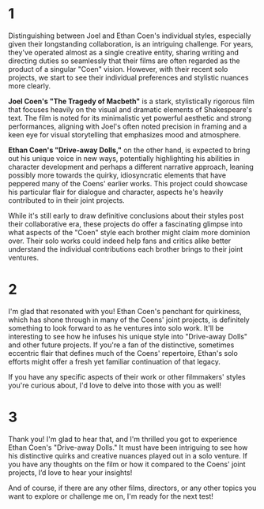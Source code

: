 # 1

Distinguishing between Joel and Ethan Coen's individual styles, especially given their longstanding collaboration, is an intriguing challenge. For years, they've operated almost as a single creative entity, sharing writing and directing duties so seamlessly that their films are often regarded as the product of a singular "Coen" vision. However, with their recent solo projects, we start to see their individual preferences and stylistic nuances more clearly.

**Joel Coen's "The Tragedy of Macbeth"** is a stark, stylistically rigorous film that focuses heavily on the visual and dramatic elements of Shakespeare's text. The film is noted for its minimalistic yet powerful aesthetic and strong performances, aligning with Joel's often noted precision in framing and a keen eye for visual storytelling that emphasizes mood and atmosphere.

**Ethan Coen's "Drive-away Dolls,"** on the other hand, is expected to bring out his unique voice in new ways, potentially highlighting his abilities in character development and perhaps a different narrative approach, leaning possibly more towards the quirky, idiosyncratic elements that have peppered many of the Coens' earlier works. This project could showcase his particular flair for dialogue and character, aspects he's heavily contributed to in their joint projects.

While it's still early to draw definitive conclusions about their styles post their collaborative era, these projects do offer a fascinating glimpse into what aspects of the "Coen" style each brother might claim more dominion over. Their solo works could indeed help fans and critics alike better understand the individual contributions each brother brings to their joint ventures.

# 2

I'm glad that resonated with you! Ethan Coen's penchant for quirkiness, which has shone through in many of the Coens' joint projects, is definitely something to look forward to as he ventures into solo work. It'll be interesting to see how he infuses his unique style into "Drive-away Dolls" and other future projects. If you're a fan of the distinctive, sometimes eccentric flair that defines much of the Coens' repertoire, Ethan's solo efforts might offer a fresh yet familiar continuation of that legacy. 

If you have any specific aspects of their work or other filmmakers' styles you're curious about, I'd love to delve into those with you as well!

# 3

Thank you! I'm glad to hear that, and I'm thrilled you got to experience Ethan Coen's "Drive-away Dolls." It must have been intriguing to see how his distinctive quirks and creative nuances played out in a solo venture. If you have any thoughts on the film or how it compared to the Coens' joint projects, I’d love to hear your insights!

And of course, if there are any other films, directors, or any other topics you want to explore or challenge me on, I'm ready for the next test!
